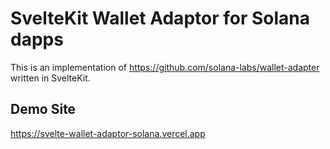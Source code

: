 # SvelteKit Wallet Adaptor for Solana dapps

This is an implementation of https://github.com/solana-labs/wallet-adapter written in SvelteKit.

## Demo Site

https://svelte-wallet-adaptor-solana.vercel.app
